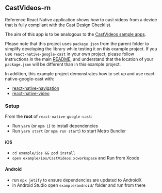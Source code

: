 ## CastVideos-rn

Reference React Native application shows how to cast videos from a device that is fully compliant with the Cast Design Checklist.

The aim of this app is to be analogous to the [CastVideos sample apps](https://developers.google.com/cast/docs/downloads).

Please note that this project uses `package.json` from the parent folder to simplify developing the library while testing it on this example project. If you use `react-native-google-cast` in your own project, please follow instructions in the main [README](../README.md), and understand that the location of your `package.json` will be different than in this example project.

In addition, this example project demonstrates how to set up and use react-native-google-cast with:

- [react-native-navigation](https://wix.github.io/react-native-navigation)
- [react-native-video](https://github.com/react-native-community/react-native-video)

### Setup

From the **root** of `react-native-google-cast`:

- Run `yarn` (or `npm i`) to install dependencies
- Run `yarn start` (or `npm run start`) to start Metro Bundler

#### iOS

- `cd example/ios && pod install`
- `open example/ios/CastVideos.xcworkspace` and Run from Xcode

#### Android

- run `npx jetify` to ensure dependencies are updated to AndroidX
- in Android Studio open `example/android/` folder and run from there

